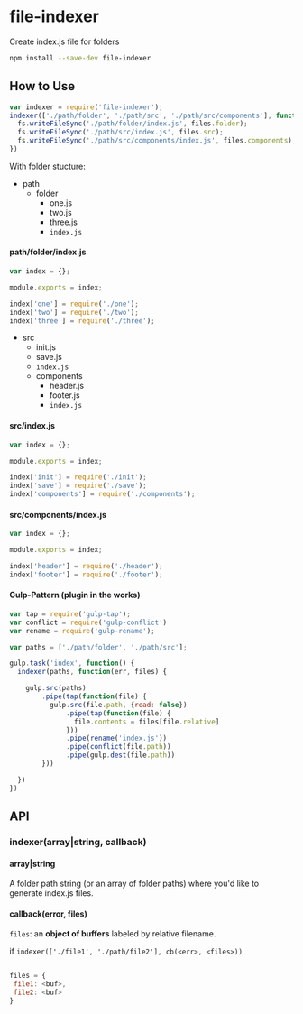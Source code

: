 file-indexer
============

Create index.js file for folders

```bash
npm install --save-dev file-indexer
```


## How to Use

```js
var indexer = require('file-indexer');
indexer(['./path/folder', './path/src', './path/src/components'], function(err, fo;es) {
  fs.writeFileSync('./path/folder/index.js', files.folder);
  fs.writeFileSync('./path/src/index.js', files.src);
  fs.writeFileSync('./path/src/components/index.js', files.components);
})
```

With folder stucture:


- path
  - folder
    - one.js
    - two.js
    - three.js
    - `index.js`

#### path/folder/index.js  

```js
var index = {};

module.exports = index;

index['one'] = require('./one');
index['two'] = require('./two');
index['three'] = require('./three');
```

- src
  - init.js
  - save.js
  - `index.js`
  - components
    - header.js
    - footer.js
    - `index.js`

#### src/index.js  

```js
var index = {};

module.exports = index;

index['init'] = require('./init');
index['save'] = require('./save');
index['components'] = require('./components');
```

#### src/components/index.js  

```js
var index = {};

module.exports = index;

index['header'] = require('./header');
index['footer'] = require('./footer');
```

#### Gulp-Pattern (plugin in the works)

```js
var tap = require('gulp-tap');
var conflict = require('gulp-conflict')
var rename = require('gulp-rename');

var paths = ['./path/folder', './path/src'];

gulp.task('index', function() {
  indexer(paths, function(err, files) {

    gulp.src(paths)
        .pipe(tap(function(file) {
          gulp.src(file.path, {read: false})
              .pipe(tap(function(file) {
                file.contents = files[file.relative]
              }))
              .pipe(rename('index.js'))
              .pipe(conflict(file.path))
              .pipe(gulp.dest(file.path))
        }))

  })
})
```

## API

### indexer(array|string, callback)

#### array|string

A folder path string (or an array of folder paths) where you'd like to generate index.js files.

#### callback(error, files)

`files`: an **object of buffers** labeled by relative filename.

if  `indexer(['./file1', './path/file2'], cb(<err>, <files>))`


```js

files = {
 file1: <buf>,
 file2: <buf>
}

```



